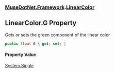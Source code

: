### [MuseDotNet.Framework](./MuseDotNet-Framework.md 'MuseDotNet.Framework').[LinearColor](./LinearColor.md 'MuseDotNet.Framework.LinearColor')
## LinearColor.G Property
Gets or sets the green component of the linear color  
```csharp
public float G { get; set; }
```
#### Property Value
[System.Single](https://docs.microsoft.com/en-us/dotnet/api/System.Single 'System.Single')  
